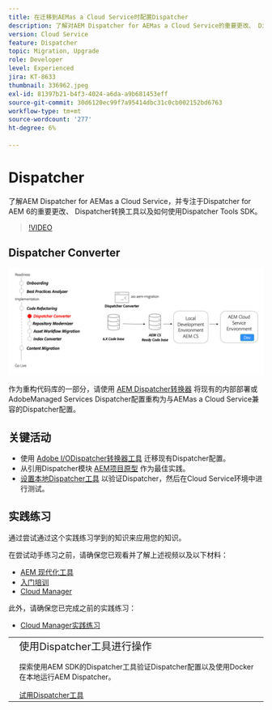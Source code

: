```yaml
---
title: 在迁移到AEMas a Cloud Service时配置Dispatcher
description: 了解对AEM Dispatcher for AEMas a Cloud Service的重要更改、 Dispatcher转换工具以及如何使用Dispatcher Tools SDK。
version: Cloud Service
feature: Dispatcher
topic: Migration, Upgrade
role: Developer
level: Experienced
jira: KT-8633
thumbnail: 336962.jpeg
exl-id: 81397b21-b4f3-4024-a6da-a9b681453eff
source-git-commit: 30d6120ec99f7a95414dbc31c0cb002152bd6763
workflow-type: tm+mt
source-wordcount: '277'
ht-degree: 6%

---
```



# Dispatcher

了解AEM Dispatcher for AEMas a Cloud Service，并专注于Dispatcher for AEM 6的重要更改、 Dispatcher转换工具以及如何使用Dispatcher Tools SDK。

>[!VIDEO](https://video.tv.adobe.com/v/336962?quality=12&learn=on)

## Dispatcher Converter

![Dispatcher Converter](./assets/dispatcher-converter-diagram.png)

作为重构代码库的一部分，请使用 [AEM Dispatcher转换器](https://experienceleague.adobe.com/docs/experience-manager-cloud-service/moving/refactoring-tools/dispatcher-transformation-utility-tools.html) 将现有的内部部署或AdobeManaged Services Dispatcher配置重构为与AEMas a Cloud Service兼容的Dispatcher配置。

## 关键活动

+ 使用 [Adobe I/ODispatcher转换器工具](https://github.com/adobe/aio-cli-plugin-aem-cloud-service-migration#aio-aem-migrationdispatcher-converter) 迁移现有Dispatcher配置。
+ 从引用Dispatcher模块 [AEM项目原型](https://github.com/adobe/aem-project-archetype/tree/develop/src/main/archetype/dispatcher.cloud) 作为最佳实践。
+ [设置本地Dispatcher工具](https://experienceleague.adobe.com/docs/experience-manager-learn/cloud-service/local-development-environment-set-up/dispatcher-tools.html) 以验证Dispatcher，然后在Cloud Service环境中进行测试。

## 实践练习

通过尝试通过这个实践练习学到的知识来应用您的知识。

在尝试动手练习之前，请确保您已观看并了解上述视频以及以下材料：

+ [AEM 现代化工具](./aem-modernization-tools.md)
+ [入门培训](./onboarding.md)
+ [Cloud Manager](./cloud-manager.md)

此外，请确保您已完成之前的实践练习：

+ [Cloud Manager实践练习](./cloud-manager.md#hands-on-exercise)

<table style="border-width:0">
    <tr>
        <td style="width:150px">
            <a  rel="noreferrer"
                target="_blank"
                href="https://github.com/adobe/aem-cloud-engineering-video-series-exercises/tree/session5-dispatcher#cloud-acceleration-bootcamp---session-5-dispatcher"><img alt="实践练习GitHub存储库" src="./assets/github.png"/>
            </a>        
        </td>
        <td style="width:100%;margin-bottom:1rem;">
            <div style="font-size:1.25rem;font-weight:400;">使用Dispatcher工具进行操作</div>
            <p style="margin:1rem 0">
                探索使用AEM SDK的Dispatcher工具验证Dispatcher配置以及使用Docker在本地运行AEM Dispatcher。
            </p>
            <a  rel="noreferrer"
                target="_blank"
                href="https://github.com/adobe/aem-cloud-engineering-video-series-exercises/tree/session5-dispatcher#cloud-acceleration-bootcamp---session-5-dispatcher" class="spectrum-Button spectrum-Button--primary spectrum-Button--sizeM">
                <span class="spectrum-Button-label has-no-wrap has-text-weight-bold">试用Dispatcher工具</span>
            </a>
        </td>
    </tr>
</table>
